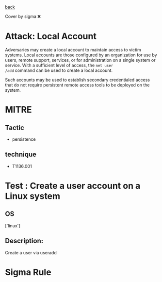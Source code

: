 [back](../index.md)

Cover by sigma :x: 

# Attack: Local Account

 Adversaries may create a local account to maintain access to victim systems. Local accounts are those configured by an organization for use by users, remote support, services, or for administration on a single system or service. With a sufficient level of access, the <code>net user /add</code> command can be used to create a local account.

Such accounts may be used to establish secondary credentialed access that do not require persistent remote access tools to be deployed on the system.

# MITRE
## Tactic
  - persistence

## technique
  - T1136.001

# Test : Create a user account on a Linux system

## OS

 ['linux']

## Description:

 Create a user via useradd


# Sigma Rule
